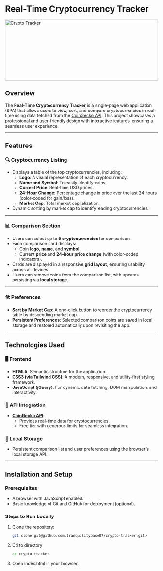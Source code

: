 # Real-Time Cryptocurrency Tracker

<div style="width: 100%; height: 200px; overflow: hidden; display: flex; justify-content: center; align-items: center;">
  <img src="https://images.pexels.com/photos/8370752/pexels-photo-8370752.jpeg?auto=compress&cs=tinysrgb&w=1260&h=750&dpr=2" 
       alt="Crypto Tracker" 
       style="width: 100%; height: 100%; object-fit: cover;">
</div>

## Overview

The **Real-Time Cryptocurrency Tracker** is a single-page web application (SPA) that allows users to view, sort, and compare cryptocurrencies in real-time using data fetched from the [CoinGecko API](https://www.coingecko.com/en/api). This project showcases a professional and user-friendly design with interactive features, ensuring a seamless user experience.

---

## Features

### 🔍 **Cryptocurrency Listing**

- Displays a table of the top cryptocurrencies, including:
  - **Logo**: A visual representation of each cryptocurrency.
  - **Name and Symbol**: To easily identify coins.
  - **Current Price**: Real-time USD prices.
  - **24-Hour Change**: Percentage change in price over the last 24 hours (color-coded for gain/loss).
  - **Market Cap**: Total market capitalization.
- Dynamic sorting by market cap to identify leading cryptocurrencies.

---

### 📊 **Comparison Section**

- Users can select up to **5 cryptocurrencies** for comparison.
- Each comparison card displays:
  - Coin **logo**, **name**, and **symbol**.
  - Current **price** and **24-hour price change** (with color-coded indicators).
- Cards are displayed in a responsive **grid layout**, ensuring usability across all devices.
- Users can remove coins from the comparison list, with updates persisting via **local storage**.

---

### 🛠️ **Preferences**

- **Sort by Market Cap**: A one-click button to reorder the cryptocurrency table by descending market cap.
- **Persistent Preferences**: Selected comparison coins are saved in local storage and restored automatically upon revisiting the app.

---

## Technologies Used

### 🖥️ **Frontend**

- **HTML5**: Semantic structure for the application.
- **CSS3 (via Tailwind CSS)**: A modern, responsive, and utility-first styling framework.
- **JavaScript (jQuery)**: For dynamic data fetching, DOM manipulation, and interactivity.

### 🔗 **API Integration**

- **[CoinGecko API](https://www.coingecko.com/en/api)**:
  - Provides real-time data for cryptocurrencies.
  - Free tier with generous limits for seamless integration.

### 💾 **Local Storage**

- Persistent comparison list and user preferences using the browser's local storage API.

---

## Installation and Setup

### Prerequisites

- A browser with JavaScript enabled.
- Basic knowledge of Git and GitHub for deployment (optional).

### Steps to Run Locally

1. Clone the repository:
   ```bash
   git clone git@github.com:tranquilitybase07/crypto-tracker.git>
   ```
2. Cd to directory
   ```bash
   cd crypto-tracker
   ```
3. Open index.html in your browser.
